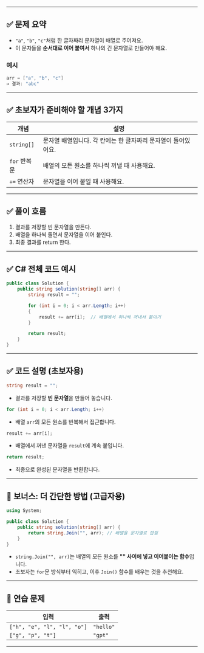 
---

## ✅ 문제 요약

* `"a"`, `"b"`, `"c"`처럼 한 글자짜리 문자열이 배열로 주어져요.
* 이 문자들을 **순서대로 이어 붙여서** 하나의 긴 문자열로 만들어야 해요.

### 예시

```csharp
arr = ["a", "b", "c"]
→ 결과: "abc"
```

---

## ✅ 초보자가 준비해야 할 개념 3가지

| 개념         | 설명                                  |
| ---------- | ----------------------------------- |
| `string[]` | 문자열 배열입니다. 각 칸에는 한 글자짜리 문자열이 들어있어요. |
| `for` 반복문  | 배열의 모든 원소를 하나씩 꺼낼 때 사용해요.           |
| `+=` 연산자   | 문자열을 이어 붙일 때 사용해요.                  |

---

## ✅ 풀이 흐름

1. 결과를 저장할 빈 문자열을 만든다.
2. 배열을 하나씩 돌면서 문자열을 이어 붙인다.
3. 최종 결과를 return 한다.

---

## ✅ C# 전체 코드 예시

```csharp
public class Solution {
    public string solution(string[] arr) {
        string result = "";

        for (int i = 0; i < arr.Length; i++)
        {
            result += arr[i];  // 배열에서 하나씩 꺼내서 붙이기
        }

        return result;
    }
}
```

---

## ✅ 코드 설명 (초보자용)

```csharp
string result = "";
```

* 결과를 저장할 **빈 문자열**을 만들어 놓습니다.

```csharp
for (int i = 0; i < arr.Length; i++)
```

* 배열 `arr`의 모든 원소를 반복해서 접근합니다.

```csharp
result += arr[i];
```

* 배열에서 꺼낸 문자열을 `result`에 계속 붙입니다.

```csharp
return result;
```

* 최종으로 완성된 문자열을 반환합니다.

---

## 🧠 보너스: 더 간단한 방법 (고급자용)

```csharp
using System;

public class Solution {
    public string solution(string[] arr) {
        return string.Join("", arr); // 배열을 문자열로 합침
    }
}
```

* `string.Join("", arr)`는 배열의 모든 원소를 **"" 사이에 넣고 이어붙이는 함수**입니다.
* 초보자는 `for`문 방식부터 익히고, 이후 `Join()` 함수를 배우는 것을 추천해요.

---

## 🔁 연습 문제

| 입력                          | 출력        |
| --------------------------- | --------- |
| `["h", "e", "l", "l", "o"]` | `"hello"` |
| `["g", "p", "t"]`           | `"gpt"`   |

---
